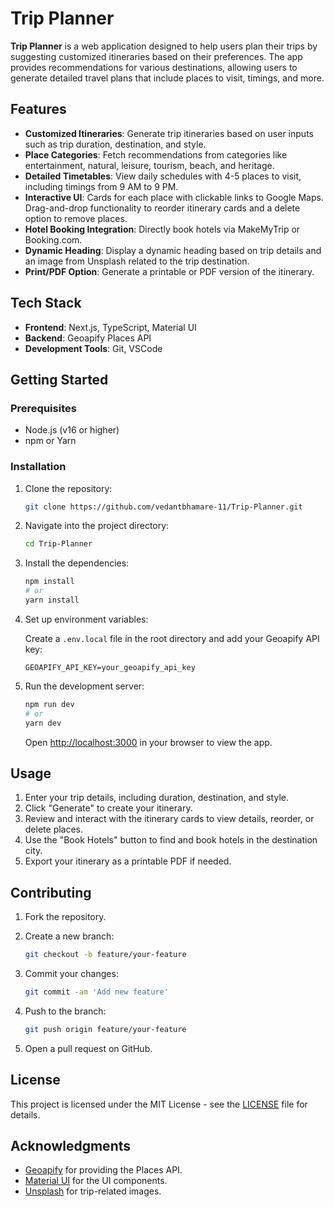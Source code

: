 # Trip Planner

**Trip Planner** is a web application designed to help users plan their trips by suggesting customized itineraries based on their preferences. The app provides recommendations for various destinations, allowing users to generate detailed travel plans that include places to visit, timings, and more.

## Features

- **Customized Itineraries**: Generate trip itineraries based on user inputs such as trip duration, destination, and style.
- **Place Categories**: Fetch recommendations from categories like entertainment, natural, leisure, tourism, beach, and heritage.
- **Detailed Timetables**: View daily schedules with 4-5 places to visit, including timings from 9 AM to 9 PM.
- **Interactive UI**: Cards for each place with clickable links to Google Maps. Drag-and-drop functionality to reorder itinerary cards and a delete option to remove places.
- **Hotel Booking Integration**: Directly book hotels via MakeMyTrip or Booking.com.
- **Dynamic Heading**: Display a dynamic heading based on trip details and an image from Unsplash related to the trip destination.
- **Print/PDF Option**: Generate a printable or PDF version of the itinerary.

## Tech Stack

- **Frontend**: Next.js, TypeScript, Material UI
- **Backend**: Geoapify Places API
- **Development Tools**: Git, VSCode

## Getting Started

### Prerequisites

- Node.js (v16 or higher)
- npm or Yarn

### Installation

1. Clone the repository:

   ```bash
   git clone https://github.com/vedantbhamare-11/Trip-Planner.git
   ```

2. Navigate into the project directory:

   ```bash
   cd Trip-Planner
   ```

3. Install the dependencies:

   ```bash
   npm install
   # or
   yarn install
   ```

4. Set up environment variables:
   
   Create a `.env.local` file in the root directory and add your Geoapify API key:

   ```
   GEOAPIFY_API_KEY=your_geoapify_api_key
   ```

5. Run the development server:

   ```bash
   npm run dev
   # or
   yarn dev
   ```

   Open [http://localhost:3000](http://localhost:3000) in your browser to view the app.

## Usage

1. Enter your trip details, including duration, destination, and style.
2. Click "Generate" to create your itinerary.
3. Review and interact with the itinerary cards to view details, reorder, or delete places.
4. Use the "Book Hotels" button to find and book hotels in the destination city.
5. Export your itinerary as a printable PDF if needed.

## Contributing

1. Fork the repository.
2. Create a new branch:

   ```bash
   git checkout -b feature/your-feature
   ```

3. Commit your changes:

   ```bash
   git commit -am 'Add new feature'
   ```

4. Push to the branch:

   ```bash
   git push origin feature/your-feature
   ```

5. Open a pull request on GitHub.

## License

This project is licensed under the MIT License - see the [LICENSE](LICENSE) file for details.

## Acknowledgments

- [Geoapify](https://www.geoapify.com/) for providing the Places API.
- [Material UI](https://mui.com/) for the UI components.
- [Unsplash](https://unsplash.com/) for trip-related images.
